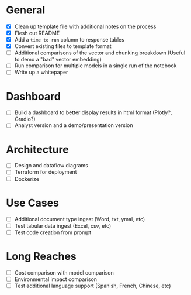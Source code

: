 # General

- [x] Clean up template file with additional notes on the process
- [x] Flesh out README
- [x] Add a `time to run` column to response tables
- [x] Convert existing files to template format
- [ ] Additional comparisons of the vector and chunking breakdown (Useful to demo a "bad" vector embedding)
- [ ] Run comparison for multiple models in a single run of the notebook
- [ ] Write up a whitepaper

# Dashboard

- [ ] Build a dashboard to better display results in html format (Plotly?, Gradio?)
- [ ] Analyst version and a demo/presentation version

# Architecture

- [ ] Design and dataflow diagrams
- [ ] Terraform for deployment
- [ ] Dockerize

# Use Cases

- [ ] Additional document type ingest (Word, txt, ymal, etc)
- [ ] Test tabular data ingest (Excel, csv, etc)
- [ ] Test code creation from prompt

# Long Reaches

- [ ] Cost comparison with model comparison
- [ ] Environmental impact comparison
- [ ] Test additional language support (Spanish, French, Chinese, etc)
